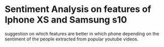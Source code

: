 # Sentiment Analysis on features of Iphone XS and Samsung s10
suggestion on which features are better in which phone depending on the sentiment of the people extracted from popular youtube videos.
